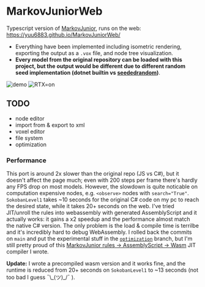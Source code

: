 # MarkovJuniorWeb
Typescript version of [MarkovJunior](https://github.com/mxgmn/MarkovJunior), runs on the web: https://yuu6883.github.io/MarkovJuniorWeb/
- Everything have been implemented including isometric rendering, exporting the output as a `.vox` file, and node tree visualization.
- **Every model from the original repository can be loaded with this project, but the output would be different due to different random seed implementation (dotnet builtin vs [seededrandom](https://www.npmjs.com/package/seedrandom))**.

![demo](https://user-images.githubusercontent.com/38842891/181451017-bcd68575-7586-41d7-b864-2c03aba3d45f.gif)
![RTX=on](https://user-images.githubusercontent.com/38842891/181451923-2a310772-addd-4573-aa58-9bd60d238715.png)

## TODO
- node editor
- import from & export to xml
- voxel editor
- file system
- optimization

### Performance
This port is around 2x slower than the original repo (JS vs C#), but it doesn't affect the page much; even with 200 steps per frame there's hardly any FPS drop on most models. However, the slowdown is quite noticable on computation expensive nodes, e.g. `<observe>` nodes with `search="True"`. `SokobanLevel1` takes ~10 seconds for the original C# code on my pc to reach the desired state, while it takes 20+ seconds on the web. I've tried JIT/unroll the rules into webassembly with generated AssemblyScript and it actually works: it gains a x2 speedup and the performance almost match the native C# version. The only problem is the load & compile time is terrilbe and it's incredibly hard to debug WebAssembly. I rolled back the commits on `main` and put the experimental stuff in the [`optimization`](https://github.com/Yuu6883/MarkovJuniorWeb/tree/optimization) branch, but I'm still pretty proud of this [MarkovJunior rules -> AssemblyScript -> Wasm](https://github.com/Yuu6883/MarkovJuniorWeb/blob/optimization/src/wasm/as.ts) JIT compiler I wrote. 

**Update:** I wrote a precompiled wasm version and it works fine, and the runtime is reduced from 20+ seconds on `SokobanLevel1` to ~13 seconds (not too bad I guess ¯\\\_(ツ)_/¯ ).
